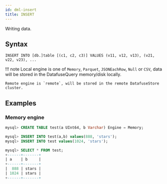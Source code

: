 ```yaml
---
id: dml-insert
title: INSERT
---
```


Writing data.

## Syntax

```
INSERT INTO [db.]table [(c1, c2, c3)] VALUES (v11, v12, v13), (v21, v22, v23), ...
```


!!! note
    Local engine is one of `Memory`, `Parquet`, `JSONEachRow`, `Null` or `CSV`, data will be stored in the DatafuseQuery memory/disk locally.

    Remote engine is `remote`, will be stored in the remote DatafuseStore cluster.

## Examples

### Memory engine

```sql
mysql> CREATE TABLE test(a UInt64, b Varchar) Engine = Memory;

mysql> INSERT INTO test(a,b) values(888, 'stars');
mysql> INSERT INTO test values(1024, 'stars');

mysql> SELECT * FROM test;
+------+-------+
| a    | b     |
+------+-------+
|  888 | stars |
| 1024 | stars |
+------+-------+
```